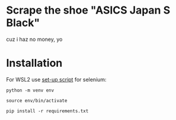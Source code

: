 # Scrape the shoe "ASICS Japan S Black"
cuz i haz no money, yo


# Installation 
For WSL2 use [set-up script](https://github.com/rehanhaider/selenium-wsl2-ubuntu) for selenium:

```
python -m venv env

source env/bin/activate

pip install -r requirements.txt
```
